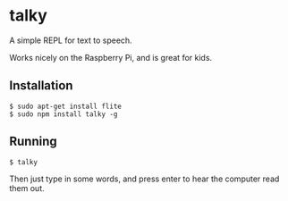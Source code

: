 # talky

A simple REPL for text to speech.

Works nicely on the Raspberry Pi, and is great for kids.

## Installation

```
$ sudo apt-get install flite
$ sudo npm install talky -g
```

## Running

```
$ talky
```

Then just type in some words, and press enter to hear the computer read them out.

